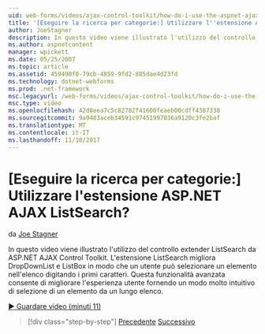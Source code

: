 ```yaml
---
uid: web-forms/videos/ajax-control-toolkit/how-do-i-use-the-aspnet-ajax-listsearch-extender
title: '[Eseguire la ricerca per categorie:] Utilizzare l''estensione ASP.NET AJAX ListSearch? | Microsoft Docs'
author: JoeStagner
description: In questo video viene illustrato l'utilizzo del controllo extender ListSearch da ASP.NET AJAX Control Toolkit. L'estensione ListSearch migliora DropDownList e L....
ms.author: aspnetcontent
manager: wpickett
ms.date: 05/25/2007
ms.topic: article
ms.assetid: 459490f0-79cb-4859-9fd2-885dae4d23fd
ms.technology: dotnet-webforms
ms.prod: .net-framework
msc.legacyurl: /web-forms/videos/ajax-control-toolkit/how-do-i-use-the-aspnet-ajax-listsearch-extender
msc.type: video
ms.openlocfilehash: 42d8eea7c5c82782f41600feaeb00cdff4387338
ms.sourcegitcommit: 9a9483aceb34591c97451997036a9120c3fe2baf
ms.translationtype: MT
ms.contentlocale: it-IT
ms.lasthandoff: 11/10/2017
---
```

<a name="how-do-i-use-the-aspnet-ajax-listsearch-extender"></a>[Eseguire la ricerca per categorie:] Utilizzare l'estensione ASP.NET AJAX ListSearch?
====================
da [Joe Stagner](https://github.com/JoeStagner)

In questo video viene illustrato l'utilizzo del controllo extender ListSearch da ASP.NET AJAX Control Toolkit. L'estensione ListSearch migliora DropDownList e ListBox in modo che un utente può selezionare un elemento nell'elenco digitando i primi caratteri. Questa funzionalità avanzata consente di migliorare l'esperienza utente fornendo un modo molto intuitivo di selezione di un elemento da un lungo elenco.

[&#9654; Guardare video (minuti 11)](https://channel9.msdn.com/Blogs/ASP-NET-Site-Videos/how-do-i-use-the-aspnet-ajax-listsearch-extender)

>[!div class="step-by-step"]
[Precedente](how-do-i-use-the-aspnet-ajax-nobot-control.md)
[Successivo](how-do-i-use-the-pagingbulletedlist-extender-control.md)
